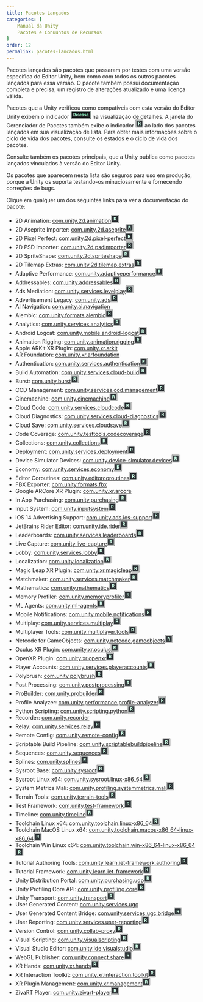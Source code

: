 ```yaml
---
title: Pacotes Lançados
categories: [
    Manual da Unity
    Pacotes e Conuuntos de Recursos
]
order: 12
permalink: pacotes-lancados.html
---
```


Pacotes lançados são pacotes que passaram por testes com uma versão específica do Editor Unity, bem como com todos os outros pacotes lançados para essa versão. O pacote também possui documentação completa e precisa, um registro de alterações atualizado e uma licença válida.

Pacotes que a Unity verificou como compatíveis com esta versão do Editor Unity exibem o indicador ![](/assets/libdoc/img/iconReleased.png) na visualização de detalhes. A janela do Gerenciador de Pacotes também exibe o indicador ![](/assets/libdoc/img/iconRel.png) ao lado dos pacotes lançados em sua visualização de lista. Para obter mais informações sobre o ciclo de vida dos pacotes, consulte os estados e o ciclo de vida dos pacotes.

Consulte também os pacotes principais, que a Unity publica como pacotes lançados vinculados à versão do Editor Unity.

Os pacotes que aparecem nesta lista são seguros para uso em produção, porque a Unity os suporta testando-os minuciosamente e fornecendo correções de bugs.

Clique em qualquer um dos seguintes links para ver a documentação do pacote:

* 2D Animation: [com.unity.2d.animation]()![](/assets/libdoc/img/iconRel.png) 
* 2D Aseprite Importer: [com.unity.2d.aseprite]()![](/assets/libdoc/img/iconRel.png) 
* 2D Pixel Perfect: [com.unity.2d.pixel-perfect]()![](/assets/libdoc/img/iconRel.png) 
* 2D PSD Importer: [com.unity.2d.psdimporter]()![](/assets/libdoc/img/iconRel.png) 
* 2D SpriteShape: [com.unity.2d.spriteshape]()![](/assets/libdoc/img/iconRel.png) 
* 2D Tilemap Extras: [com.unity.2d.tilemap.extras]()![](/assets/libdoc/img/iconRel.png) 
* Adaptive Performance: [com.unity.adaptiveperformance]()![](/assets/libdoc/img/iconRel.png) 
* Addressables: [com.unity.addressables]()![](/assets/libdoc/img/iconRel.png) 
* Ads Mediation: [com.unity.services.levelplay]()![](/assets/libdoc/img/iconRel.png) 
* Advertisement Legacy: [com.unity.ads]()![](/assets/libdoc/img/iconRel.png) 
* AI Navigation: [com.unity.ai.navigation]()
* Alembic: [com.unity.formats.alembic]()![](/assets/libdoc/img/iconRel.png) 
* Analytics: [com.unity.services.analytics]()![](/assets/libdoc/img/iconRel.png) 
* Android Logcat: [com.unity.mobile.android-logcat]()![](/assets/libdoc/img/iconRel.png) 
* Animation Rigging: [com.unity.animation.rigging]()![](/assets/libdoc/img/iconRel.png) 
* Apple ARKit XR Plugin: [com.unity.xr.arkit]()
* AR Foundation: [com.unity.xr.arfoundation]()
* Authentication: [com.unity.services.authentication]()![](/assets/libdoc/img/iconRel.png) 
* Build Automation: [com.unity.services.cloud-build]()![](/assets/libdoc/img/iconRel.png) 
* Burst: [com.unity.burst]()![](/assets/libdoc/img/iconRel.png) 
* CCD Management: [com.unity.services.ccd.management]()![](/assets/libdoc/img/iconRel.png) 
* Cinemachine: [com.unity.cinemachine]()![](/assets/libdoc/img/iconRel.png) 
* Cloud Code: [com.unity.services.cloudcode]()![](/assets/libdoc/img/iconRel.png) 
* Cloud Diagnostics: [com.unity.services.cloud-diagnostics]()![](/assets/libdoc/img/iconRel.png) 
* Cloud Save: [com.unity.services.cloudsave]()![](/assets/libdoc/img/iconRel.png) 
* Code Coverage: [com.unity.testtools.codecoverage]()![](/assets/libdoc/img/iconRel.png) 
* Collections: [com.unity.collections]()![](/assets/libdoc/img/iconRel.png) 
* Deployment: [com.unity.services.deployment]()![](/assets/libdoc/img/iconRel.png) 
* Device Simulator Devices: [com.unity.device-simulator.devices]()![](/assets/libdoc/img/iconRel.png) 
* Economy: [com.unity.services.economy]()![](/assets/libdoc/img/iconRel.png) 
* Editor Coroutines: [com.unity.editorcoroutines]()![](/assets/libdoc/img/iconRel.png) 
* FBX Exporter: [com.unity.formats.fbx]()
* Google ARCore XR Plugin: [com.unity.xr.arcore]()
* In App Purchasing: [com.unity.purchasing]()![](/assets/libdoc/img/iconRel.png) 
* Input System: [com.unity.inputsystem]()![](/assets/libdoc/img/iconRel.png) 
* iOS 14 Advertising Support: [com.unity.ads.ios-support]()![](/assets/libdoc/img/iconRel.png) 
* JetBrains Rider Editor: [com.unity.ide.rider]()![](/assets/libdoc/img/iconRel.png) 
* Leaderboards: [com.unity.services.leaderboards]()![](/assets/libdoc/img/iconRel.png) 
* Live Capture: [com.unity.live-capture]()![](/assets/libdoc/img/iconRel.png) 
* Lobby: [com.unity.services.lobby]()![](/assets/libdoc/img/iconRel.png) 
* Localization: [com.unity.localization]()![](/assets/libdoc/img/iconRel.png) 
* Magic Leap XR Plugin: [com.unity.xr.magicleap]()![](/assets/libdoc/img/iconRel.png) 
* Matchmaker: [com.unity.services.matchmaker]()![](/assets/libdoc/img/iconRel.png) 
* Mathematics: [com.unity.mathematics]()![](/assets/libdoc/img/iconRel.png) 
* Memory Profiler: [com.unity.memoryprofiler]()![](/assets/libdoc/img/iconRel.png) 
* ML Agents: [com.unity.ml-agents]()![](/assets/libdoc/img/iconRel.png) 
* Mobile Notifications: [com.unity.mobile.notifications]()![](/assets/libdoc/img/iconRel.png) 
* Multiplay: [com.unity.services.multiplay]()![](/assets/libdoc/img/iconRel.png) 
* Multiplayer Tools: [com.unity.multiplayer.tools]()![](/assets/libdoc/img/iconRel.png) 
* Netcode for GameObjects: [com.unity.netcode.gameobjects]()![](/assets/libdoc/img/iconRel.png) 
* Oculus XR Plugin: [com.unity.xr.oculus]()![](/assets/libdoc/img/iconRel.png) 
* OpenXR Plugin: [com.unity.xr.openxr]()![](/assets/libdoc/img/iconRel.png) 
* Player Accounts: [com.unity.services.playeraccounts]()![](/assets/libdoc/img/iconRel.png)
* Polybrush: [com.unity.polybrush]()![](/assets/libdoc/img/iconRel.png) 
* Post Processing: [com.unity.postprocessing]()![](/assets/libdoc/img/iconRel.png) 
* ProBuilder: [com.unity.probuilder]()![](/assets/libdoc/img/iconRel.png) 
* Profile Analyzer: [com.unity.performance.profile-analyzer]()![](/assets/libdoc/img/iconRel.png) 
* Python Scripting: [com.unity.scripting.python]()![](/assets/libdoc/img/iconRel.png) 
* Recorder: [com.unity.recorder]()
* Relay: [com.unity.services.relay]()![](/assets/libdoc/img/iconRel.png) 
* Remote Config: [com.unity.remote-config]()![](/assets/libdoc/img/iconRel.png) 
* Scriptable Build Pipeline: [com.unity.scriptablebuildpipeline]()![](/assets/libdoc/img/iconRel.png) 
* Sequences: [com.unity.sequences]()![](/assets/libdoc/img/iconRel.png) 
* Splines: [com.unity.splines]()![](/assets/libdoc/img/iconRel.png) 
* Sysroot Base: [com.unity.sysroot]()![](/assets/libdoc/img/iconRel.png) 
* Sysroot Linux x64: [com.unity.sysroot.linux-x86_64]()![](/assets/libdoc/img/iconRel.png) 
* System Metrics Mali: [com.unity.profiling.systemmetrics.mali]()![](/assets/libdoc/img/iconRel.png) 
* Terrain Tools: [com.unity.terrain-tools]()![](/assets/libdoc/img/iconRel.png) 
* Test Framework: [com.unity.test-framework]()![](/assets/libdoc/img/iconRel.png) 
* Timeline: [com.unity.timeline]()![](/assets/libdoc/img/iconRel.png) 
* Toolchain Linux x64: [com.unity.toolchain.linux-x86_64]()![](/assets/libdoc/img/iconRel.png) 
* Toolchain MacOS Linux x64: [com.unity.toolchain.macos-x86_64-linux-x86_64]()![](/assets/libdoc/img/iconRel.png) 
* Toolchain Win Linux x64: [com.unity.toolchain.win-x86_64-linux-x86_64]()![](/assets/libdoc/img/iconRel.png) 
* Tutorial Authoring Tools: [com.unity.learn.iet-framework.authoring]()![](/assets/libdoc/img/iconRel.png) 
* Tutorial Framework: [com.unity.learn.iet-framework]()![](/assets/libdoc/img/iconRel.png) 
* Unity Distribution Portal: [com.unity.purchasing.udp]()![](/assets/libdoc/img/iconRel.png) 
* Unity Profiling Core API: [com.unity.profiling.core]()![](/assets/libdoc/img/iconRel.png) 
* Unity Transport: [com.unity.transport]()![](/assets/libdoc/img/iconRel.png) 
* User Generated Content: [com.unity.services.ugc]()
* User Generated Content Bridge: [com.unity.services.ugc.bridge]()![](/assets/libdoc/img/iconRel.png) 
* User Reporting: [com.unity.services.user-reporting]()![](/assets/libdoc/img/iconRel.png) 
* Version Control: [com.unity.collab-proxy]()![](/assets/libdoc/img/iconRel.png) 
* Visual Scripting: [com.unity.visualscripting]()![](/assets/libdoc/img/iconRel.png) 
* Visual Studio Editor: [com.unity.ide.visualstudio]()![](/assets/libdoc/img/iconRel.png) 
* WebGL Publisher: [com.unity.connect.share]()![](/assets/libdoc/img/iconRel.png) 
* XR Hands: [com.unity.xr.hands]()![](/assets/libdoc/img/iconRel.png) 
* XR Interaction Toolkit: [com.unity.xr.interaction.toolkit]()![](/assets/libdoc/img/iconRel.png) 
* XR Plugin Management: [com.unity.xr.management]()![](/assets/libdoc/img/iconRel.png) 
* ZivaRT Player: [com.unity.zivart-player]()![](/assets/libdoc/img/iconRel.png) 
